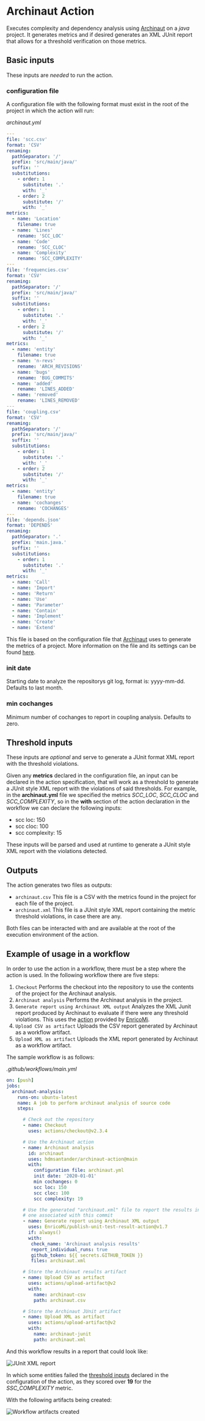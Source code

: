# Archinaut Action

Executes complexity and dependency analysis using [Archinaut](https://github.com/hdmsantander/archinaut) on a _java_ project. It generates metrics and if desired generates an XML JUnit report that allows for a threshold verification on those metrics.

## Basic inputs

These inputs are _needed_ to run the action.

### configuration file

A configuration file with the following format must exist in the root of the project in which the action will run:

_archinaut.yml_

```YAML
---
file: 'scc.csv'
format: 'CSV'
renaming:
  pathSeparator: '/'
  prefix: 'src/main/java/'
  suffix: ''
  substitutions:
    - order: 1
      substitute: '.'
      with: '_'
    - order: 2
      substitute: '/'
      with: '_'
metrics:
  - name: 'Location'
    filename: true
  - name: 'Lines'
    rename: 'SCC_LOC'
  - name: 'Code'
    rename: 'SCC_CLOC'
  - name: 'Complexity'
    rename: 'SCC_COMPLEXITY'
---
file: 'frequencies.csv'
format: 'CSV'
renaming:
  pathSeparator: '/'
  prefix: 'src/main/java/'
  suffix: ''
  substitutions:
    - order: 1
      substitute: '.'
      with: '_'
    - order: 2
      substitute: '/'
      with: '_'
metrics:
  - name: 'entity'
    filename: true
  - name: 'n-revs'
    rename: 'ARCH_REVISIONS'
  - name: 'bugs'
    rename: 'BUG_COMMITS'
  - name: 'added'
    rename: 'LINES_ADDED'
  - name: 'removed'
    rename: 'LINES_REMOVED'
---
file: 'coupling.csv'
format: 'CSV'
renaming:
  pathSeparator: '/'
  prefix: 'src/main/java/'
  suffix: ''
  substitutions:
    - order: 1
      substitute: '.'
      with: '_'
    - order: 2
      substitute: '/'
      with: '_'
metrics:
  - name: 'entity'
    filename: true
  - name: 'cochanges'
    rename: 'COCHANGES'
---
file: 'depends.json'
format: 'DEPENDS'
renaming:
  pathSeparator: '.'
  prefix: 'main.java.'
  suffix: ''
  substitutions:
    - order: 1
      substitute: '.'
      with: '_'
metrics:
  - name: 'Call'
  - name: 'Import'
  - name: 'Return'
  - name: 'Use'
  - name: 'Parameter'
  - name: 'Contain'
  - name: 'Implement'
  - name: 'Create'
  - name: 'Extend'

```

This file is based on the configuration file that [Archinaut](https://github.com/hdmsantander/archinaut) uses to generate the metrics of a project. More information on the file and its settings can be found [here](https://github.com/hdmsantander/archinaut#configuration-file).

### init date

Starting date to analyze the repositorys git log, format is: yyyy-mm-dd. Defaults to last month.

### min cochanges

Minimum number of cochanges to report in coupling analysis. Defaults to zero.

## Threshold inputs

These inputs are _optional_ and serve to generate a JUnit format XML report with the threshold violations.

Given any **metrics** declared in the configuration file, an input can be declared in the action specification, that will work as a threshold to generate a JUnit style XML report with the violations of said thresholds. For example, in the **archinaut.yml** file we specified the metrics _SCC_LOC_, _SCC_CLOC_ and _SCC_COMPLEXITY_, so in the **with** section of the action declaration in the workflow we can declare the following inputs:

- scc loc: 150
- scc cloc: 100
- scc complexity: 15

These inputs will be parsed and used at runtime to generate a JUnit style XML report with the violations detected.

## Outputs

The action generates two files as outputs:

- `archinaut.csv` This file is a CSV with the metrics found in the project for each file of the project.
- `archinaut.xml` This file is a JUnit style XML report containing the metric threshold violations, in case there are any.

Both files can be interacted with and are available at the root of the execution environment of the action.

## Example of usage in a workflow

In order to use the action in a workflow, there must be a step where the action is used. In the following workflow there are five steps:

1. `Checkout` Performs the checkout into the repository to use the contents of the project for the Archinaut analysis.
2. `Archinaut analysis` Performs the Archinaut analysis in the project.
3. `Generate report using Archinaut XML output` Analyzes the XML Junit report produced by Archinaut to evaluate if there were any threshold violations. This uses the [action](https://github.com/EnricoMi/publish-unit-test-result-action) provided by [EnricoMi](https://github.com/EnricoMi).
4. `Upload CSV as artifact` Uploads the CSV report generated by Archinaut as a workflow artifact.
5. `Upload XML as artifact` Uploads the XML report generated by Archinaut as a workflow artifact.

The sample workflow is as follows:

_.github/workflows/main.yml_

```YAML
on: [push]
jobs:
  archinaut-analysis:
    runs-on: ubuntu-latest
    name: A job to perform archinaut analysis of source code
    steps:

      # Check out the repository
      - name: Checkout
        uses: actions/checkout@v2.3.4

      # Use the Archinaut action
      - name: Archinaut analysis
        id: archinaut
        uses: hdmsantander/archinaut-action@main
        with:
          configuration file: archinaut.yml
          init date: '2020-01-01'
          min cochanges: 0
          scc loc: 150
          scc cloc: 100
          scc complexity: 19

      # Use the generated "archinaut.xml" file to report the results in merge requests if there's
      # one associated with this commit
      - name: Generate report using Archinaut XML output
        uses: EnricoMi/publish-unit-test-result-action@v1.7
        if: always()
        with:
         check_name: 'Archinaut analysis results'
         report_individual_runs: true
         github_token: ${{ secrets.GITHUB_TOKEN }}
         files: archinaut.xml

      # Store the Archinaut results artifact
      - name: Upload CSV as artifact
        uses: actions/upload-artifact@v2
        with:
          name: archinaut-csv
          path: archinaut.csv

      # Store the Archinaut JUnit artifact
      - name: Upload XML as artifact
        uses: actions/upload-artifact@v2
        with:
          name: archinaut-junit
          path: archinaut.xml
```

And this workflow results in a report that could look like:

![JUnit XML report](.img/1.png)

In which some entities failed the [threshold inputs](https://github.com/hdmsantander/archinaut-action#threshold-inputs) declared in the configuration of the action, as they scored over **19** for the _SSC_COMPLEXITY_ metric.

With the following artifacts being created:

![Workflow artifacts created](.img/2.png)
